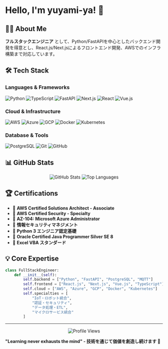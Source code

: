 # Hello, I'm yuyami-ya! 👋

## 🧑‍💻 About Me

**フルスタックエンジニア** として、Python/FastAPIを中心としたバックエンド開発を得意とし、React.js/Next.jsによるフロントエンド開発、AWSでのインフラ構築まで対応しています。

## 🛠️ Tech Stack

### Languages & Frameworks
![Python](https://img.shields.io/badge/-Python-3776AB?style=flat-square&logo=Python&logoColor=white)
![TypeScript](https://img.shields.io/badge/-TypeScript-3178C6?style=flat-square&logo=TypeScript&logoColor=white)
![FastAPI](https://img.shields.io/badge/-FastAPI-009688?style=flat-square&logo=FastAPI&logoColor=white)
![Next.js](https://img.shields.io/badge/-Next.js-000000?style=flat-square&logo=Next.js&logoColor=white)
![React](https://img.shields.io/badge/-React-61DAFB?style=flat-square&logo=React&logoColor=black)
![Vue.js](https://img.shields.io/badge/-Vue.js-4FC08D?style=flat-square&logo=Vue.js&logoColor=white)

### Cloud & Infrastructure
![AWS](https://img.shields.io/badge/-AWS-232F3E?style=flat-square&logo=Amazon-AWS&logoColor=white)
![Azure](https://img.shields.io/badge/-Azure-0078D4?style=flat-square&logo=Microsoft-Azure&logoColor=white)
![GCP](https://img.shields.io/badge/-GCP-4285F4?style=flat-square&logo=Google-Cloud&logoColor=white)
![Docker](https://img.shields.io/badge/-Docker-2496ED?style=flat-square&logo=Docker&logoColor=white)
![Kubernetes](https://img.shields.io/badge/-Kubernetes-326CE5?style=flat-square&logo=Kubernetes&logoColor=white)

### Database & Tools
![PostgreSQL](https://img.shields.io/badge/-PostgreSQL-336791?style=flat-square&logo=PostgreSQL&logoColor=white)
![Git](https://img.shields.io/badge/-Git-F05032?style=flat-square&logo=Git&logoColor=white)
![GitHub](https://img.shields.io/badge/-GitHub-181717?style=flat-square&logo=GitHub&logoColor=white)

## 📊 GitHub Stats

<div align="center">
  <img src="https://github-readme-stats.vercel.app/api?username=yuyami-ya&show_icons=true&theme=radical&hide_border=true" alt="GitHub Stats" />
  <img src="https://github-readme-stats.vercel.app/api/top-langs/?username=yuyami-ya&layout=compact&theme=radical&hide_border=true" alt="Top Languages" />
</div>

## 🏆 Certifications

- 🏅 **AWS Certified Solutions Architect - Associate**
- 🏅 **AWS Certified Security - Specialty**
- 🏅 **AZ-104: Microsoft Azure Administrator**
- 🏅 **情報セキュリティマネジメント**
- 🏅 **Python 3 エンジニア認定基礎**
- 🏅 **Oracle Certified Java Programmer Silver SE 8**
- 🏅 **Excel VBA スタンダード**


## 💡 Core Expertise

```python
class FullStackEngineer:
    def __init__(self):
        self.backend = ["Python", "FastAPI", "PostgreSQL", "MQTT"]
        self.frontend = ["React.js", "Next.js", "Vue.js", "TypeScript"]
        self.cloud = ["AWS", "Azure", "GCP", "Docker", "Kubernetes"]
        self.specialties = [
            "IoT・ロボット統合",
            "認証・セキュリティ",
            "データ処理・ETL",
            "マイクロサービス統合"
        ]
```


---

<div align="center">
  <img src="https://komarev.com/ghpvc/?username=yuyami-ya&color=blueviolet&style=flat-square" alt="Profile Views" />
</div>

**"Learning never exhausts the mind" - 技術を通じて価値を創造し続けます 🚀** 
